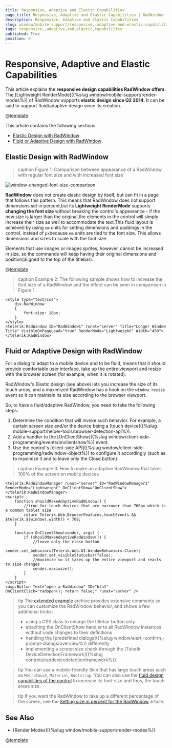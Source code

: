 ```yaml
---
title: Responsive, Adaptive and Elastic Capabilities
page_title: Responsive, Adaptive and Elastic Capabilities | RadWindow for ASP.NET AJAX Documentation
description: Responsive, Adaptive and Elastic Capabilities
slug: window/mobile-support/responsive,-adaptive-and-elastic-capabilities
tags: responsive,,adaptive,and,elastic,capabilities
published: True
position: 0
---
```


# Responsive, Adaptive and Elastic Capabilities

This article explains the **responsive design capabilities RadWindow offers**.	The [Lightweight RenderMode]({%slug window/mobile-support/render-modes%}) of RadWindow supports	**elastic design since Q2 2014**. It can be said to support fluid/adaptive design since its creation.

@[template](/_templates/common/render-mode.md#resp-design-desc "slug-el: no, slug-fl: no")

This article contains the following sections:
* [Elastic Design with RadWindow](#elastic-design-with-radwindow)
* [Fluid or Adaptive Design with RadWindow](#fluid-or-adaptive-design-with-radwindow)



## Elastic Design with RadWindow

>caption Figure 1: Comparison between appearance of a RadWindow with regular font size and with increased font size

![window-changed-font-size-comparison](images/window-changed-font-size-comparison.png)

**RadWindow** does not create elastic design by itself, but can fit in a page that follows this pattern. This means that RadWindow does not support dimensions set in percent,but its **Lightweight RenderMode** supports **changing the font size** without breaking the control's appearance - if the new size is larger than the original,the elements in the control will simply increase their size as well to accommodate the text.This fluid layout is achieved by using `em` units for setting dimensions and paddings in the control, instead of `px`because `em` units are tied to the font size. This allows dimensions and sizes to scale with the font size.

Elements that use images or images sprites, however, cannot be increased in size, so the commands will keep having their original dimensions and position(aligned to the top of the titlebar).

@[template](/_templates/common/font-size-notes.md#note-and-example "control: RadWindow")

>caption Example 2: The following sample shows how to increase the font size of a RadWindow and the effect can be seen in comparison in Figure 1.

````ASP.NET
<style type="text/css">
	div.RadWindow
	{
		font-size: 18px;
	}
</style>
<telerik:RadWindow ID="RadWindow1" runat="server" Title="Longer Window Title" VisibleOnPageLoad="true" RenderMode="Lightweight" Width="450">
</telerik:RadWindow>
````

## Fluid or Adaptive Design with RadWindow

For a dialog to adapt to a mobile device and to be fluid, means that it should provide comfortable user interface, take up the entire viewport and resize with the browser screen (for example, when it is rotated).

RadWindow's Elastic design (see above) lets you increase the size of its touch areas, and a maximized RadWindow has a hook on the `window.resize` event so it can maintain its size according to the browser viewport. 

So, to have a fluid/adaptive RadWindow, you need to take the following steps:

1. Determine the condition that will invoke such behavior. For example, a certain screen size and/or the device being a [touch device]({%slug mobile-support/helper-tools/browser-detection-api%}).
2. Add a handler to the [OnClientShow]({%slug window/client-side-programming/events/onclientshow%}) event.
3. Use the control's [client-side API]({%slug window/client-side-programming/radwindow-object%}) to configure it accordingly (such as to maximize it and to leave only the Close button).

>caption Example 3: How to make an adaptive RadWindow that takes 100% of the screen on mobile devices

````ASP.NET
<telerik:RadWindowManager runat="server" ID="RadWindowManager1" RenderMode="Lightweight" OnClientShow="OnClientShow">
</telerik:RadWindowManager>
<script>
	function shouldMakeAdaptiveRadWindow() {
		//true for touch devices that are narrower than 768px which is a common tablet size
		return Telerik.Web.BrowserFeatures.touchEvents && $telerik.$(window).width() < 768;
	}

	function OnClientShow(sender, args) {
		if (shouldMakeAdaptiveRadWindow()) {
			//leave only the close button
			sender.set_behaviors(Telerik.Web.UI.WindowBehaviors.Close);
			sender.set_visibleStatusbar(false);
			//maximize so it takes up the entire viewport and reacts to size changes
			sender.maximize();
		}
	}
</script>
<asp:Button Text="open a RadWindow" ID="btn1" OnClientClick="radopen(); return false;" runat="server" />
````

>tip The [extended example](extensive-fluid-example.zip) archive provides extensive comments so you can customize the RadWindow behavior, and shows a few additional tricks:
>
> * using a CSS class to enlarge the titlebar button only
> * attaching the OnClientShow handler to all RadWindow instances without code changes to their definitions
> * handling the [predefined dialogs]({%slug window/alert,-confirm,-prompt-dialogs/overview%}) differently
> * implementing a screen size check through the [Telerik DeviceDetectionFramework]({%slug controls/raddevicedetectionframework%}).

>tip You can use a mobile-friendly Skin that has large touch areas such as `MetroTouch`, `Material`, `Bootstrap`. You can also use the [fluid design capabilities of the control](#elastic-design-with-radwindow) to increase its font-size and thus, the touch areas size.

>tip If you want the RadWindow to take up a different percentage of the screen, see the [Setting size in percent for the RadWindow](https://www.telerik.com/support/kb/aspnet-ajax/window/details/setting-size-in-percent-for-the-radwindow) article.

## See Also

 * [Render Modes]({%slug window/mobile-support/render-modes%})

@[template](/_templates/common/font-size-notes.md#related-resources)